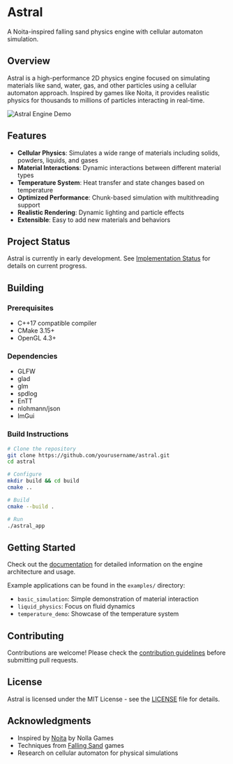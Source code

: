 # Astral

A Noita-inspired falling sand physics engine with cellular automaton simulation.

## Overview

Astral is a high-performance 2D physics engine focused on simulating materials like sand, water, gas, and other particles using a cellular automaton approach. Inspired by games like Noita, it provides realistic physics for thousands to millions of particles interacting in real-time.

![Astral Engine Demo](docs/images/demo_placeholder.png)

## Features

- **Cellular Physics**: Simulates a wide range of materials including solids, powders, liquids, and gases
- **Material Interactions**: Dynamic interactions between different material types
- **Temperature System**: Heat transfer and state changes based on temperature
- **Optimized Performance**: Chunk-based simulation with multithreading support
- **Realistic Rendering**: Dynamic lighting and particle effects
- **Extensible**: Easy to add new materials and behaviors

## Project Status

Astral is currently in early development. See [Implementation Status](docs/IMPLEMENTATION_STATUS.md) for details on current progress.

## Building

### Prerequisites

- C++17 compatible compiler
- CMake 3.15+
- OpenGL 4.3+

### Dependencies

- GLFW
- glad
- glm
- spdlog
- EnTT
- nlohmann/json
- ImGui

### Build Instructions

```bash
# Clone the repository
git clone https://github.com/yourusername/astral.git
cd astral

# Configure
mkdir build && cd build
cmake ..

# Build
cmake --build .

# Run
./astral_app
```

## Getting Started

Check out the [documentation](docs/) for detailed information on the engine architecture and usage.

Example applications can be found in the `examples/` directory:

- `basic_simulation`: Simple demonstration of material interaction
- `liquid_physics`: Focus on fluid dynamics
- `temperature_demo`: Showcase of the temperature system

## Contributing

Contributions are welcome! Please check the [contribution guidelines](CONTRIBUTING.md) before submitting pull requests.

## License

Astral is licensed under the MIT License - see the [LICENSE](LICENSE) file for details.

## Acknowledgments

- Inspired by [Noita](https://noitagame.com/) by Nolla Games
- Techniques from [Falling Sand](https://en.wikipedia.org/wiki/Falling-sand_game) games
- Research on cellular automaton for physical simulations